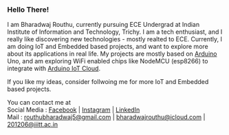 ### Hello There!  

I am Bharadwaj Routhu, currently pursuing ECE Undergrad at Indian Institute of Information and Technology, Trichy. I am a tech enthusiast, and I really like discovering new technologies - mostly realted to ECE. Currently, I am doing IoT and Embedded based projects, and want to explore more about its applications in real life. My projects are mostly based on [Arduino](https://www.arduino.cc/) Uno, and am exploring WiFi enabled chips like NodeMCU (esp8266) to integrate with [Arduino IoT Cloud](https://create.arduino.cc/iot).  

If you like my ideas, consider follwoing me for more IoT and Embedded based projects. 

You can contact me at  
Social Media : [Facebook](https://www.facebook.com/routhu.bharadwaj) | [Instagram](https://www.instagram.com/bharadwaj_routhu) | [LinkedIn](https://www.linkedin.com/in/bharadwaj-routhu-8239ba201)  
Mail : routhubharadwaj5@gmail.com | bharadwajrouthu@icloud.com | 201206@iiitt.ac.in
